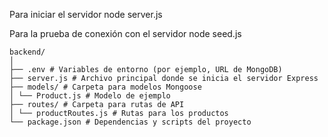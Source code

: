 Para iniciar el servidor
node server.js

Para la prueba de conexión con el servidor
node seed.js

```
backend/
│
├── .env # Variables de entorno (por ejemplo, URL de MongoDB)
├── server.js # Archivo principal donde se inicia el servidor Express
├── models/ # Carpeta para modelos Mongoose
│ └── Product.js # Modelo de ejemplo
├── routes/ # Carpeta para rutas de API
│ └── productRoutes.js # Rutas para los productos
└── package.json # Dependencias y scripts del proyecto
```
